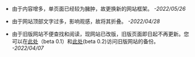- 由于内容增多，单页面已经较为臃肿，故更换新的网站框架。 *-2022/05/26*

- 由于网站顶部文字过多，影响观感，故将其折叠。 *-2022/04/28*

- 由于旧版网站不便查找和阅读，现网站已改版，旧版页面即日起不再更新。您可以在<a href="./old/index0_1.html" target="_blank">此处</a>（beta 0.1）和<a href="./old/index0_2.html" target="_blank">此处</a>(beta 0.2)访问旧版网站的备份。 *-2022/04/07*